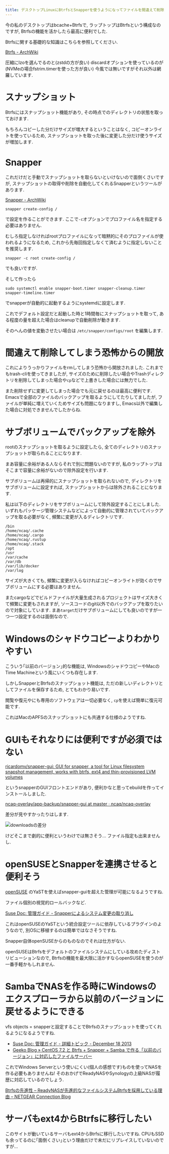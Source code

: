 ```yaml
---
title: デスクトップLinuxにBtrfsとSnapperを使うようになってファイルを間違えて削除してしまう恐怖から開放されました
---
```


今の私のデスクトップはbcache+Btrfsで,
ラップトップはBtrfsという構成なのですが,
Btrfsの機能を活かしたら最高に便利でした.

Btrfsに関する基礎的な知識はこちらを参照してください.

[Btrfs - ArchWiki](https://wiki.archlinux.jp/index.php/Btrfs)

圧縮にlzoを選んでるのと(zstdの方が良い)
discardオプションを使っているのが(NVMeの場合fstrim.timerを使った方が良い)
今風では無いですがそれ以外は網羅しています.

# スナップショット

Btrfsにはスナップショット機能があり,
その時点でのディレクトリの状態を取っておけます.

もちろんコピーした分だけサイズが増大するということはなく,
コピーオンライトを使っているため,
スナップショットを取った後に変更した分だけ使うサイズが増加します.

# Snapper

これだけだと手動でスナップショットを取らないといけないので面倒くさいですが,
スナップショットの取得や削除を自動化してくれるSnapperというツールがあります.

[Snapper - ArchWiki](https://wiki.archlinux.jp/index.php/Snapper)

~~~
snapper create-config /
~~~

で設定を作ることができます.
ここで`-c`オプションでプロファイル名を指定する必要はありません.

むしろ指定しなければrootプロファイルになって暗黙的にそのプロファイルが使われるようになるため,
これから先毎回指定しなくて済むように指定しないことを推奨します.

~~~
snapper -c root create-config /
~~~

でも良いですが.

そして作ったら

~~~
sudo systemctl enable snapper-boot.timer snapper-cleanup.timer snapper-timeline.timer
~~~

でsnapperが自動的に起動するようにsystemdに設定します.

これでデフォルト設定だと起動した時と1時間毎にスナップショットを取って,
ある程度の量を超えた場合はcleanupで自動削除が動きます.

そのへんの値を変動させたい場合は
`/etc/snapper/configs/root`
を編集します.

# 間違えて削除してしまう恐怖からの開放

これによりうっかりファイルをrmしてしまう恐怖から開放されました.
これまでもtrash-cliを使ってきましたが,
サイズのために削除したい場合やTrashディレクトリを削除してしまった場合や`cp`などで上書きした場合には無力でした.

また削除せずに変更してしまった場合でも元に戻せるのは最高に便利です.
Emacsで全部のファイルのバックアップを取るようにしてたりしてましたが,
ファイルが単純に増えていくためサイズも問題になりますし,
Emacs以外で編集した場合に対処できませんでしたからね.

# サブボリュームでバックアップを除外

rootのスナップショットを取るように設定したら,
全てのディレクトリのスナップショットが取られることになります.

まあ容量に余裕がある人ならそれで別に問題ないのですが,
私のラップトップはそこまで容量に余裕がないので除外設定を行います.

サブボリュームは再帰的にスナップショットを取られないので,
ディレクトリをサブボリュームに設定すれば,
スナップショットからは除外されることになります.

私は以下のディレクトリをサブボリュームにして除外設定することにしました.
いずれもパッケージ管理システムなどによって自動的に管理されていてバックアップを取る必要がなく,
頻繁に変更が入るディレクトリです.

~~~
/bin
/home/ncaq/.cache
/home/ncaq/.cargo
/home/ncaq/.rustup
/home/ncaq/.stack
/opt
/usr
/var/cache
/var/db
/var/lib/docker
/var/log
~~~

サイズが大きくても,
頻繁に変更が入らなければコピーオンライトが効くのでサブボリュームにする必要はありません.

またcargoなどでビルドファイルが大量生成されるプロジェクトはサイズ大きくて頻繁に変更もされますが,
ソースコードのgit以外でのバックアップを取りたいので対象にしています.
まあ`target`だけサブボリュームにしても良いのですが一つ一つ設定するのは面倒なので.

# Windowsのシャドウコピーよりわかりやすい

こういう｢以前のバージョン｣的な機能は,
WindowsのシャドウコピーやMacのTime Machineという風にいくつも存在します.

しかしSnapperとBtrfsのスナップショット機能は,
ただの新しいディレクトリとしてファイルを保存するため,
とてもわかり易いです.

閲覧や復元やにも専用のソフトウェアは一切必要なく,
`cp`を使えば簡単に復元可能です.

これはMacのAPFSのスナップショットにも共通する仕様のようですね.

# GUIもそれなりには便利ですが必須ではない

[ricardomv/snapper-gui: GUI for snapper, a tool for Linux filesystem snapshot management, works with btrfs, ext4 and thin-provisioned LVM volumes](https://github.com/ricardomv/snapper-gui)

というsnapperのGUIフロントエンドがあり,
便利かなと思ってebuildを作ってインストールしました.

[ncaq-overlay/app-backup/snapper-gui at master · ncaq/ncaq-overlay](https://github.com/ncaq/ncaq-overlay/tree/master/app-backup/snapper-gui)

差分が見やすかったりはします.

![downloadsの差分](/asset/screenshot-2019-01-28-15-34-14.png)

けどそこまで劇的に便利というわけでは無さそう…
ファイル指定も出来ませんし.

# openSUSEとSnapperを連携させると便利そう

[openSUSE](https://www.opensuse.org/)
のYaSTを使えばsnapper-guiを超えた管理が可能になるようですね.

ファイル個別の視覚的ロールバックなど.

[Suse Doc: 管理ガイド - Snapperによるシステム変更の取り消し](https://www.suse.com/ja-jp/documentation/sles11/book_sle_admin/data/sec_snapper_auto.html)

これはopenSUSEのYaSTという統合設定ツールに依存しているプラグインのようなので,
別OSに移植するのは簡単ではなさそうですね.

Snapper自体openSUSEからのものなのでそれは仕方がない.

openSUSEはBtrfsをデフォルトのファイルシステムにしている攻めたディストリビューションなので,
Btrfsの機能を最大限に活かすならopenSUSEを使うのが一番手軽かもしれません.

# SambaでNASを作る時にWindowsのエクスプローラから以前のバージョンに戻せるようにできる

vfs objects = snapperと設定することでBtrfsのスナップショットを使ってくれるようになるようですね.

* [Suse Doc: 管理ガイド - 詳細トピック - December 18 2013](https://www.suse.com/ja-jp/documentation/sled-12/book_sle_admin/data/samba_advanced.html)
* [Geeko Blog » CentOS 7.2 と Btrfs + Snapper + Samba で作る「以前のバージョン」に対応したファイルサーバー](https://blog.geeko.jp/ftake/1235)

これでWindows Serverという使いにくい(個人の感想です)ものを使ってNASを作る必要もありませんね!
そのおかげでReadyNASやSynologyの上級NASが履歴に対応しているのでしょう.

[Btrfsの先進性 – ReadyNASが先進的なファイルシステムBtrfsを採用している理由 – NETGEAR Connection Blog](https://www.netgear.jp/connection/2018/10/btrfs-readynas/)

# サーバもext4からBtrfsに移行したい

このサイトが動いているサーバもext4からBtrfsに移行したいですね.
CPUもSSDも余ってるのに｢面倒くさい｣という理由だけで未だにリプレイスしていないのですが…
